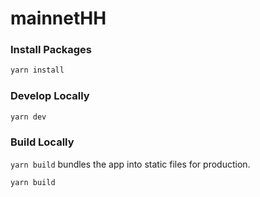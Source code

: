 # mainnetHH

### Install Packages

```bash
yarn install
```

### Develop Locally

```bash
yarn dev
```

### Build Locally

`yarn build` bundles the app into static files for production.

```bash
yarn build
```
